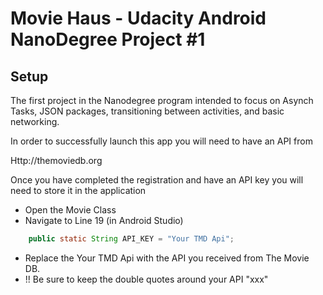 # Movie Haus - Udacity Android NanoDegree Project #1

## Setup

The first project in the Nanodegree program intended to focus on Asynch Tasks, JSON packages, transitioning between activities, and basic networking.


In order to successfully launch this app you will need to have an API from

Http://themoviedb.org

Once you have completed the registration and have an API key you will need to store it in the application

* Open the Movie Class 
* Navigate to Line 19 (in Android Studio)

```java
	public static String API_KEY = "Your TMD Api";
```

* Replace the Your TMD Api with the API you received from The Movie DB.  
* !! Be sure to keep the double quotes around your API "xxx"
